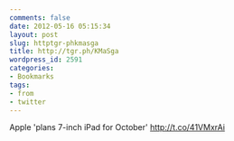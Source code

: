 ```yaml
---
comments: false
date: 2012-05-16 05:15:34
layout: post
slug: httptgr-phkmasga
title: http://tgr.ph/KMaSga
wordpress_id: 2591
categories:
- Bookmarks
tags:
- from
- twitter
---
```


Apple 'plans 7-inch iPad for October' http://t.co/41VMxrAi
